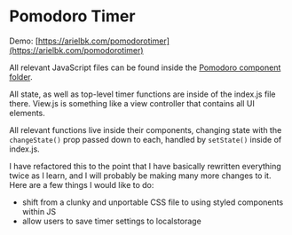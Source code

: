 # Pomodoro Timer

Demo: [https://arielbk.com/pomodorotimer](https://arielbk.com/pomodorotimer)

All relevant JavaScript files can be found inside the [Pomodoro component folder](https://github.com/arielbk/pomodoro-timer/tree/master/src/Pomodoro).

All state, as well as top-level timer functions are inside of the index.js file there. View.js is something like a view controller that contains all UI elements.

All relevant functions live inside their components, changing state with the `changeState()` prop passed down to each, handled by `setState()` inside of index.js.

I have refactored this to the point that I have basically rewritten everything twice as I learn, and I will probably be making many more changes to it. Here are a few things I would like to do:
- shift from a clunky and unportable CSS file to using styled components within JS
- allow users to save timer settings to localstorage